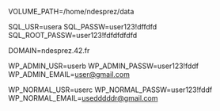 VOLUME_PATH=/home/ndesprez/data

SQL_USR=usera
SQL_PASSW=user123!dffdfd
SQL_ROOT_PASSW=user123!fdfdfdfdfd

DOMAIN=ndesprez.42.fr

WP_ADMIN_USR=userb
WP_ADMIN_PASSW=user123!fddf
WP_ADMIN_EMAIL=user@gmail.com

WP_NORMAL_USR=userc
WP_NORMAL_PASSW=user123!fddf
WP_NORMAL_EMAIL=usedddddr@gmail.com